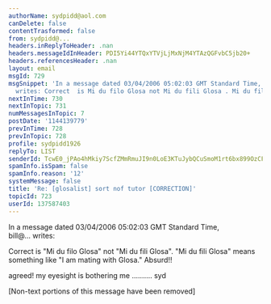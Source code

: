 ```yaml
---
authorName: sydpidd@aol.com
canDelete: false
contentTrasformed: false
from: sydpidd@...
headers.inReplyToHeader: .nan
headers.messageIdInHeader: PDI5Yi44YTQxYTVjLjMxNjM4YTAzQGFvbC5jb20+
headers.referencesHeader: .nan
layout: email
msgId: 729
msgSnippet: 'In a message dated 03/04/2006 05:02:03 GMT Standard Time, bill@thebranchhearth.net
  writes: Correct  is Mi du filo Glosa not Mi du fili Glosa . Mi du fili'
nextInTime: 730
nextInTopic: 731
numMessagesInTopic: 7
postDate: '1144139779'
prevInTime: 728
prevInTopic: 728
profile: sydpidd1926
replyTo: LIST
senderId: TcwE0_jPAo4hMkiy7ScfZMmRmuJI9n0LoE3KTuJybQCuSmoM1rt6bx899OzCFmVNlS_H4I3E
spamInfo.isSpam: false
spamInfo.reason: '12'
systemMessage: false
title: 'Re: [glosalist] sort nof tutor [CORRECTION]'
topicId: 723
userId: 137587403
---
```


 
In a message dated 03/04/2006 05:02:03 GMT Standard Time,  
bill@... writes:

Correct  is "Mi du filo Glosa" not "Mi du 
fili Glosa". "Mi du fili Glosa"
means  something like "I am mating with 
Glosa."  Absurd!!




agreed!  my eyesight is bothering  me ..........
syd


[Non-text portions of this message have been removed]


